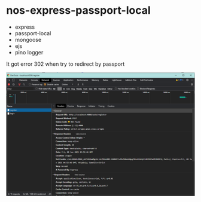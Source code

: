 # nos-express-passport-local

+ express
+ passport-local
+ mongoose
+ ejs
+ pino logger

It got error 302 when try to redirect by passport

![302](https://github.com/nos-nart/nos-express-passport-local/blob/master/302_found.png)

